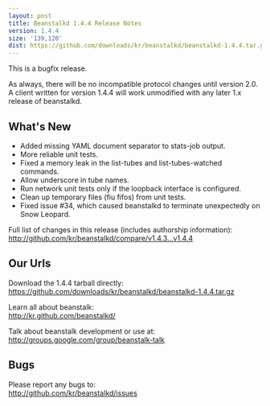 ```yaml
---
layout: post
title: Beanstalkd 1.4.4 Release Notes
version: 1.4.4
size: '139,120'
dist: https://github.com/downloads/kr/beanstalkd/beanstalkd-1.4.4.tar.gz
---
```


This is a bugfix release.

As always, there will be no incompatible protocol changes until version 2.0. A
client written for version 1.4.4 will work unmodified with any later 1.x
release of beanstalkd.

What's New
----------

 * Added missing YAML document separator to stats-job output.
 * More reliable unit tests.
 * Fixed a memory leak in the list-tubes and list-tubes-watched commands.
 * Allow underscore in tube names.
 * Run network unit tests only if the loopback interface is configured.
 * Clean up temporary files (fiu fifos) from unit tests.
 * Fixed issue #34, which caused beanstalkd to terminate unexpectedly on Snow
  Leopard.

Full list of changes in this release (includes authorship information):  
<http://github.com/kr/beanstalkd/compare/v1.4.3...v1.4.4>

Our Urls
--------

Download the 1.4.4 tarball directly:  
<https://github.com/downloads/kr/beanstalkd/beanstalkd-1.4.4.tar.gz>

Learn all about beanstalk:  
<http://kr.github.com/beanstalkd/>

Talk about beanstalk development or use at:  
<http://groups.google.com/group/beanstalk-talk>

Bugs
----

Please report any bugs to:  
<http://github.com/kr/beanstalkd/issues>
